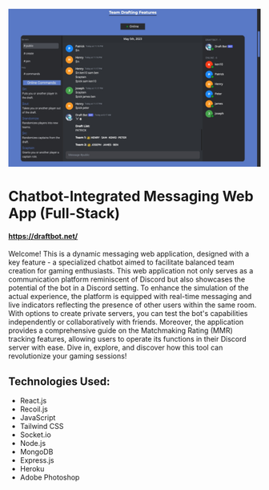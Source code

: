 ![Chatbot-Integrated Messaging Web App Image](https://raw.githubusercontent.com/spaceorb/kswlee.com/main/build/static/media/project3a.52bf184ddb14e1fea5fe.jpeg)

# Chatbot-Integrated Messaging Web App (Full-Stack)

#### https://draftbot.net/

Welcome! This is a dynamic messaging web application, designed with a key feature - a specialized chatbot aimed to facilitate balanced team creation for gaming enthusiasts. This web application not only serves as a communication platform reminiscent of Discord but also showcases the potential of the bot in a Discord setting. To enhance the simulation of the actual experience, the platform is equipped with real-time messaging and live indicators reflecting the presence of other users within the same room. With options to create private servers, you can test the bot's capabilities independently or collaboratively with friends. Moreover, the application provides a comprehensive guide on the Matchmaking Rating (MMR) tracking features, allowing users to operate its functions in their Discord server with ease. Dive in, explore, and discover how this tool can revolutionize your gaming sessions!

## Technologies Used:

- React.js
- Recoil.js
- JavaScript
- Tailwind CSS
- Socket.io
- Node.js
- MongoDB
- Express.js
- Heroku
- Adobe Photoshop

